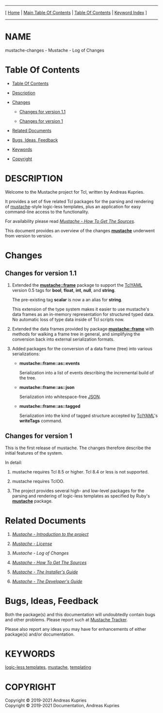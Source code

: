 
[//000000001]: # (mustache\-changes \- Mustache\. Packages for logic\-less templating)
[//000000002]: # (Generated from file 'mustache\_changes\.man' by tcllib/doctools with format 'markdown')
[//000000003]: # (Copyright &copy; 2019\-2021 Andreas Kupries)
[//000000004]: # (Copyright &copy; 2019\-2021 Documentation, Andreas Kupries)
[//000000005]: # (mustache\-changes\(n\) 1\.1 doc "Mustache\. Packages for logic\-less templating")

<hr> [ <a href="../../../../../../home">Home</a> &#124; <a
href="../../toc.md">Main Table Of Contents</a> &#124; <a
href="../toc.md">Table Of Contents</a> &#124; <a
href="../../index.md">Keyword Index</a> ] <hr>

# NAME

mustache\-changes \- Mustache \- Log of Changes

# <a name='toc'></a>Table Of Contents

  - [Table Of Contents](#toc)

  - [Description](#section1)

  - [Changes](#section2)

      - [Changes for version 1\.1](#subsection1)

      - [Changes for version 1](#subsection2)

  - [Related Documents](#section3)

  - [Bugs, Ideas, Feedback](#section4)

  - [Keywords](#keywords)

  - [Copyright](#copyright)

# <a name='description'></a>DESCRIPTION

Welcome to the Mustache project for Tcl, written by Andreas Kupries\.

It provides a set of five related Tcl packages for the parsing and rendering of
[mustache](https://mustache\.github\.io/)\-style logic\-less templates, plus an
application for easy command\-line access to the functionality\.

For availability please read *[Mustache \- How To Get The
Sources](mustache\_howto\_get\_sources\.md)*\.

This document provides an overview of the changes
__[mustache](mustache\.md)__ underwent from version to version\.

# <a name='section2'></a>Changes

## <a name='subsection1'></a>Changes for version 1\.1

  1. Extended the __[mustache::frame](mustache\_frame\.md)__ package to
     support the [TclYAML](https://core\.tcl\-lang\.org/akupries/tclyaml)
     version 0\.5 tags for __bool__, __float__, __int__,
     __null__, and __string__\.

     The pre\-existing tag __scalar__ is now a an alias for __string__\.

     This extension of the type system makes it easier to use mustache's data
     frames as an in\-memory representation for structured typed data\. No
     automatic loss of type data inside of Tcl scripts now\.

  1. Extended the data frames provided by package
     __[mustache::frame](mustache\_frame\.md)__ with methods for walking a
     frame tree in general, and simplifying the conversion back into external
     serialization formats\.

  1. Added packages for the conversion of a data frame \(tree\) into various
     serializations:

       - __mustache::frame::as::events__

         Serialization into a list of events describing the incremental build of
         the tree\.

       - __mustache::frame::as::json__

         Serialization into whitespace\-free [JSON](https://json\.org/)\.

       - __mustache::frame::as::tagged__

         Serialization into the kind of tagged structure accepted by
         [TclYAML](https://core\.tcl\-lang\.org/akupries/tclyaml)'s
         __writeTags__ command\.

## <a name='subsection2'></a>Changes for version 1

This is the first release of mustache\. The changes therefore describe the
initial features of the system\.

In detail:

  1. mustache requires Tcl 8\.5 or higher\. Tcl 8\.4 or less is not supported\.

  1. mustache requires TclOO\.

  1. The project provides several high\- and low\-level packages for the parsing
     and rendering of logic\-less templates as specified by Ruby's
     __[mustache](mustache\.md)__ package\.

# <a name='section3'></a>Related Documents

  1. *[Mustache \- Introduction to the project](mustache\_introduction\.md)*

  1. *[Mustache \- License](mustache\_license\.md)*

  1. *Mustache \- Log of Changes*

  1. *[Mustache \- How To Get The Sources](mustache\_howto\_get\_sources\.md)*

  1. *[Mustache \- The Installer's Guide](mustache\_howto\_installation\.md)*

  1. *[Mustache \- The Developer's Guide](mustache\_howto\_development\.md)*

# <a name='section4'></a>Bugs, Ideas, Feedback

Both the package\(s\) and this documentation will undoubtedly contain bugs and
other problems\. Please report such at [Mustache
Tracker](https://core\.tcl\-lang\.org/akupries/mustache)\.

Please also report any ideas you may have for enhancements of either package\(s\)
and/or documentation\.

# <a name='keywords'></a>KEYWORDS

[logic\-less templates](\.\./\.\./index\.md\#logic\_less\_templates),
[mustache](\.\./\.\./index\.md\#mustache),
[templating](\.\./\.\./index\.md\#templating)

# <a name='copyright'></a>COPYRIGHT

Copyright &copy; 2019\-2021 Andreas Kupries  
Copyright &copy; 2019\-2021 Documentation, Andreas Kupries
